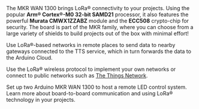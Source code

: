 <FeatureDescription>
The MKR WAN 1300 brings LoRa® connectivity to your projects. Using the popular <b>Arm® Cortex®-M0 32-bit SAMD21</b> processor, it also features the powerful <b>Murata CMWX1ZZABZ</b> module and the <b>ECC508</b> crypto-chip for security. The board is part of the MKR family, where you can choose from a large variety of shields to build projects out of the box with minimal effort!
</FeatureDescription>

<FeatureList>

<Feature title="LoRa®-Based Network Connectivity" image="cellular">

Use LoRa®-based networks in remote places to send data to nearby gateways connected to the TTS service, which in turn forwards the data to the Arduino Cloud.

<FeatureWrapper>
  <FeatureLink variant="primary" title="Documentation" url="/arduino-cloud/getting-started/cloud-lora-getting-started"/>
</FeatureWrapper>

</Feature>

<Feature title="The Things Network" image="world-map">

Use the LoRa® wireless protocol to implement your own networks or connect to public networks such as [The Things Network](https://www.thethingsnetwork.org/).
<FeatureWrapper>
  <FeatureLink variant="primary" title="Documentation" url="/tutorials/mkr-wan-1300/the-things-network"/>
  <FeatureLink variant="secondary" title="library" url="https://www.arduino.cc/reference/en/libraries/mkrwan/"/>
</FeatureWrapper>

</Feature>

<Feature title="Board-to-board" image="communication">

Set up two Arduino MKR WAN 1300 to host a remote LED control system. Learn more about board-to-board communication and using LoRa® technology in your projects.
<FeatureWrapper>
  <FeatureLink variant="primary" title="Documentation" url="/tutorials/mkr-wan-1300/lora-button-press"/>
  <FeatureLink variant="secondary" title="library" url="https://github.com/sandeepmistry/arduino-LoRa"/>
</FeatureWrapper>

</Feature>

</FeatureList>
